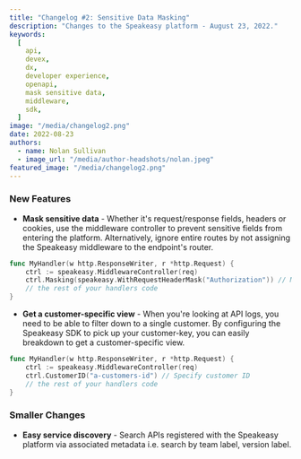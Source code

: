 ```yaml
---
title: "Changelog #2: Sensitive Data Masking"
description: "Changes to the Speakeasy platform - August 23, 2022."
keywords:
  [
    api,
    devex,
    dx,
    developer experience,
    openapi,
    mask sensitive data,
    middleware,
    sdk,
  ]
image: "/media/changelog2.png"
date: 2022-08-23
authors:
  - name: Nolan Sullivan
  - image_url: "/media/author-headshots/nolan.jpeg"
featured_image: "/media/changelog2.png"
---
```


### New Features

- **Mask sensitive data** - Whether it's request/response fields, headers or cookies, use the middleware controller to prevent sensitive fields from entering the platform. Alternatively, ignore entire routes by not assigning the Speakeasy middleware to the endpoint's router.

```go
func MyHandler(w http.ResponseWriter, r *http.Request) {
    ctrl := speakeasy.MiddlewareController(req)
    ctrl.Masking(speakeasy.WithRequestHeaderMask("Authorization")) // Masked header
    // the rest of your handlers code
}
```

- **Get a customer-specific view** - When you're looking at API logs, you need to be able to filter down to a single customer. By configuring the Speakeasy SDK to pick up your customer-key, you can easily breakdown to get a customer-specific view.

```go
func MyHandler(w http.ResponseWriter, r *http.Request) {
    ctrl := speakeasy.MiddlewareController(req)
    ctrl.CustomerID("a-customers-id") // Specify customer ID
    // the rest of your handlers code
}
```

### Smaller Changes

- **Easy service discovery** - Search APIs registered with the Speakeasy platform via associated metadata i.e. search by team label, version label.
